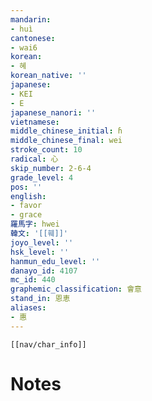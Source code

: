 ```yaml
---
mandarin:
- huì
cantonese:
- wai6
korean:
- 혜
korean_native: ''
japanese:
- KEI
- E
japanese_nanori: ''
vietnamese:
middle_chinese_initial: ɦ
middle_chinese_final: wei
stroke_count: 10
radical: 心
skip_number: 2-6-4
grade_level: 4
pos: ''
english:
- favor
- grace
羅馬字: hwei
韓文: '[[훼]]'
joyo_level: ''
hsk_level: ''
hanmun_edu_level: ''
danayo_id: 4107
mc_id: 440
graphemic_classification: 會意
stand_in: 恩恵
aliases:
- 惠
---
```

```meta-bind-embed
[[nav/char_info]]
```

# Notes
